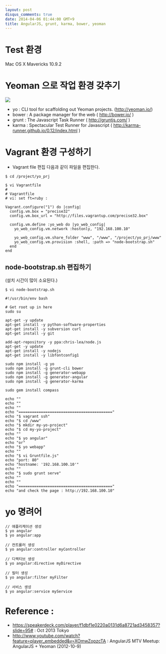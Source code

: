 ```yaml
---
layout: post
disqus_comments: true
date: 2014-04-06 01:44:00 GMT+9
title: AngularJS, grunt, karma, bower, yeoman
---
```

# Test 환경
Mac OS X Mavericks 10.9.2 

# Yeoman 으로 작업 환경 갖추기
![](http://bwahn.github.io/images/yo-bower-grunt.png)

* yo : CLI tool for scaffolding out Yeoman projects. (http://yeoman.io/)
* bower : A package manager for the web ( http://bower.io/ )
* grunt : The Javascript Task Runner ( http://gruntjs.com/ )
* karma : Spectacular Test Runner for Javascript ( http://karma-runner.github.io/0.12/index.html )

# Vagrant 환경 구성하기 

* Vagrant file 편집
다음과 같이 파일을 편집한다. 

```
$ cd /project/yo_prj

$ vi Vagrantfile
#
# Vagrantfile
# vi: set ft=ruby :

Vagrant.configure("1") do |config|
  config.vm.box = "precise32"
  config.vm.box_url = "http://files.vagrantup.com/precise32.box"

  config.vm.define :yo_web do |yo_web_config|
    yo_web_config.vm.network :hostonly, "192.168.100.10"

    yo_web_config.vm.share_folder "www", "/www", "/project/yo_prj/www"
    yo_web_config.vm.provision :shell, :path => "node-bootstrap.sh"
  end
end
```

## node-bootstrap.sh 편집하기 
(설치 시간이 많이 소요된다.)

```
$ vi node-bootstrap.sh

#!/usr/bin/env bash

# Get root up in here
sudo su

apt-get -y update
apt-get install -y python-software-properties
apt-get install -y subversion curl
apt-get install -y git

add-apt-repository -y ppa:chris-lea/node.js
apt-get -y update
apt-get install -y nodejs
apt-get install -y libfontconfig1

sudo npm install -g yo
sudo npm install -g grunt-cli bower
sudo npm install -g generator-webapp
sudo npm install -g generator-angular
sudo npm install -g generator-karma

sudo gem install compass

echo ""
echo ""
echo ""
echo "=========================================="
echo "$ vagrant ssh"
echo "$ cd /www"
echo "$ mkdir my-yo-project"
echo "$ cd my-yo-project"
echo ""
echo "$ yo angular"
echo "or"
echo "$ yo webapp"
echo ""
echo "$ vi Gruntfile.js"
echo "port: 80"
echo "hostname: '192.168.100.10'"
echo ""
echo "$ sudo grunt serve"
echo ""
echo ""
echo "=========================================="
echo "and check the page : http://192.168.100.10"

```

# yo 명려어 
```
// 애플리케이션 생성
$ yo angular 
$ yo angular:app

// 컨트롤러 생성
$ yo angular:controller myController

// 디렉티브 생성
$ yo angular:directive myDirective

// 필터 생성
$ yo angular:filter myFilter

// 서비스 생성
$ yo angular:service myService
```




# Reference : 
* https://speakerdeck.com/player/f1dbf1e0220a0131d6a8721ad3458357?slide=95# : Oct 2013 Tokyo
* http://www.youtube.com/watch?feature=player_embedded&v=XOmwZopzcTA : AngularJS MTV Meetup: AngularJS + Yeoman (2012-10-9)
